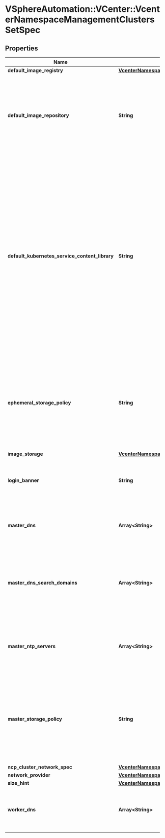 # VSphereAutomation::VCenter::VcenterNamespaceManagementClustersSetSpec

## Properties
Name | Type | Description | Notes
------------ | ------------- | ------------- | -------------
**default_image_registry** | [**VcenterNamespaceManagementClustersImageRegistry**](VcenterNamespaceManagementClustersImageRegistry.md) |  | [optional] 
**default_image_repository** | **String** | Default image repository to use when Kubernetes Pod container specification does not specify it as part of the container image name. If unset, default image repository will be set to Docker Hub official repository in case of Docker Hub image registry, otherwise will be set to empty string. | [optional] 
**default_kubernetes_service_content_library** | **String** | Identifier of the Content Library which holds the VM Images for vSphere Kubernetes Service. This Content Library should be subscribed to VMware&#39;s hosted vSphere Kubernetes Service Repository. Modifying or clearing the Content Library identifier will not affect existing vSphere Kubernetes Service clusters. However, upgrades or scale-out of existing clusters may be affected if the new Content Library doesn&#39;t have the necessary VM Images. If unset, the Content Library identifier will be cleared. When clients pass a value of this structure as a parameter, the field must be an identifier for the resource type: content.Library. When operations return a value of this structure as a result, the field will be an identifier for the resource type: content.Library. | [optional] 
**ephemeral_storage_policy** | **String** | Identifier of storage policy associated with ephemeral disks of all the Kubernetes Pods in the cluster. When clients pass a value of this structure as a parameter, the field must be an identifier for the resource type: SpsStorageProfile. When operations return a value of this structure as a result, the field will be an identifier for the resource type: SpsStorageProfile. | 
**image_storage** | [**VcenterNamespaceManagementClustersImageStorageSpec**](VcenterNamespaceManagementClustersImageStorageSpec.md) |  | 
**login_banner** | **String** | Disclaimer to be displayed prior to login via the Kubectl plugin. If unset, disclaimer to be displayed prior to login via the Kubectl plugin will be cleared. | [optional] 
**master_dns** | **Array&lt;String&gt;** | List of DNS server IP addresses to use on Kubernetes API server, specified in order of preference. If unset, DNS servers set on Kubernetes API server will be cleared. | [optional] 
**master_dns_search_domains** | **Array&lt;String&gt;** | List of domains (for example \&quot;vmware.com\&quot;) to be searched when trying to lookup a host name on Kubernetes API server, specified in order of preference. If unset, DNS search domains set on Kubernetes API server will be cleared. | [optional] 
**master_ntp_servers** | **Array&lt;String&gt;** | List of NTP server DNS names or IP addresses to use on Kubernetes API server, specified in order of preference. If unset, VMware Tools based time synchronization is enabled and any set NTP servers are cleared. | [optional] 
**master_storage_policy** | **String** | Identifier of storage policy associated with Kubernetes API server. When clients pass a value of this structure as a parameter, the field must be an identifier for the resource type: SpsStorageProfile. When operations return a value of this structure as a result, the field will be an identifier for the resource type: SpsStorageProfile. | 
**ncp_cluster_network_spec** | [**VcenterNamespaceManagementClustersNCPClusterNetworkSetSpec**](VcenterNamespaceManagementClustersNCPClusterNetworkSetSpec.md) |  | [optional] 
**network_provider** | [**VcenterNamespaceManagementClustersNetworkProvider**](VcenterNamespaceManagementClustersNetworkProvider.md) |  | 
**size_hint** | [**VcenterNamespaceManagementSizingHint**](VcenterNamespaceManagementSizingHint.md) |  | 
**worker_dns** | **Array&lt;String&gt;** | List of DNS server IP addresses to use on the worker nodes, specified in order of preference. If unset, DNS servers set on worker nodes will be cleared. | [optional] 


